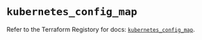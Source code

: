 # `kubernetes_config_map`

Refer to the Terraform Registory for docs: [`kubernetes_config_map`](https://registry.terraform.io/providers/hashicorp/kubernetes/2.25.1/docs/resources/config_map).
